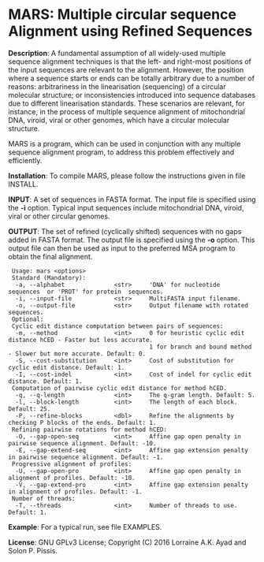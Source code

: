 MARS: Multiple circular sequence Alignment using Refined Sequences
===


<b>Description</b>: A fundamental assumption of all widely-used multiple sequence alignment techniques is that the left- and right-most positions of the input sequences are relevant to the alignment. However, the position where a sequence starts or ends can be totally arbitrary due to a number of reasons: arbitrariness in the linearisation (sequencing) of a circular molecular structure; or inconsistencies introduced into sequence databases due to different linearisation standards. These scenarios are relevant, for instance, in the process of multiple sequence alignment of mitochondrial DNA, viroid, viral or other genomes, which have a circular molecular structure. 

MARS is a program, which can be used in conjunction with any multiple sequence alignment program, to address this problem effectively and efficiently.

<b>Installation</b>: To compile MARS, please follow the instructions given in file INSTALL.

<b>INPUT</b>: A set of sequences in FASTA format. The input file is specified using the <b>-i</b> option. Typical input sequences include mitochondrial DNA, viroid, viral or other circular genomes. 

<b>OUTPUT</b>: The set of refined (cyclically shifted) sequences with no gaps added in FASTA format. The output file is specified using the <b>-o</b> option. This output file can then be used as input to the preferred MSA program to obtain the final alignment.

```
 Usage: mars <options>
 Standard (Mandatory):
  -a, --alphabet              <str>     'DNA' for nucleotide  sequences  or 'PROT' for protein  sequences.
  -i, --input-file            <str>     MultiFASTA input filename.
  -o, --output-file           <str>     Output filename with rotated sequences.
 Optional:
 Cyclic edit distance computation between pairs of sequences:
  -m, --method                <int>     0 for heuristic cyclic edit distance hCED - Faster but less accurate. 
                                        1 for branch and bound method - Slower but more accurate. Default: 0.
  -S, --cost-substitution     <int>     Cost of substitution for cyclic edit distance. Default: 1.
  -I, --cost-indel            <int>     Cost of indel for cyclic edit distance. Default: 1.
 Computation of pairwise cyclic edit distance for method hCED. 
  -q, --q-length              <int>     The q-gram length. Default: 5.
  -l, --block-length          <int>     The length of each block. Default: 25.
  -P, --refine-blocks         <dbl>     Refine the alignments by checking P blocks of the ends. Default: 1.
 Refining pairwise rotations for method hCED:
  -O, --gap-open-seq          <int>     Affine gap open penalty in pairwise sequence alignment. Default: -10.
  -E, --gap-extend-seq        <int>     Affine gap extension penalty in pairwise sequence alignment. Default: -1.
 Progressive alignment of profiles:
  -U, --gap-open-pro          <int>     Affine gap open penalty in alignment of profiles. Default: -10.
  -V, --gap-extend-pro        <int>     Affine gap extension penalty in alignment of profiles. Default: -1.
 Number of threads:
  -T, --threads               <int>     Number of threads to use. Default: 1.
```

<b>Example</b>: For a typical run, see file EXAMPLES.

<b>License</b>: GNU GPLv3 License; Copyright (C) 2016 Lorraine A.K. Ayad and Solon P. Pissis.

